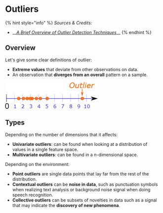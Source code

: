 # Outliers

{% hint style="info" %}
_Sources & Credits:_

* \_\_[_A Brief Overview of Outlier Detection Techniques_](https://towardsdatascience.com/a-brief-overview-of-outlier-detection-techniques-1e0b2c19e561)\_\_
{% endhint %}

## Overview

Let's give some clear definitions of outlier:

* **Extreme values** that deviate from other observations on data.
* An observation that **diverges from an overall** pattern on a sample.

![](../../.gitbook/assets/image%20%2842%29.png)

## Types

Depending on the number of dimensions that it affects:

* **Univariate outliers**: can be found when looking at a distribution of values in a single feature space.
* **Multivariate outliers**: can be found in a n-dimensional space.

Depending on the environment:

* **Point outliers** are single data points that lay far from the rest of the distribution. 
* **Contextual outliers** can be **noise in data**, such as punctuation symbols when realizing text analysis or background noise signal when doing speech recognition.
* **Collective outliers** can be subsets of novelties in data such as a signal that may indicate the **discovery of new phenomena**.



